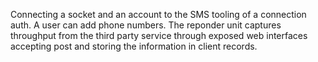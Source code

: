Connecting a socket and an account to the SMS tooling of a connection auth.
A user can add phone numbers.
The reponder unit captures throughput from the third party service through
exposed web interfaces accepting post and storing the information in client
records.
